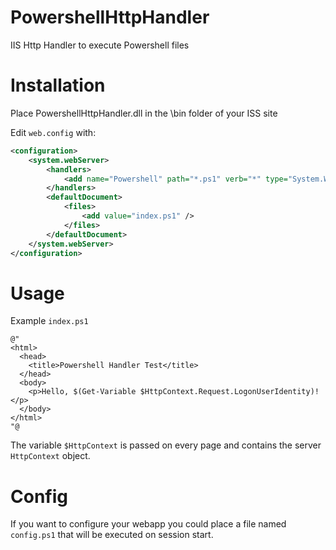 # PowershellHttpHandler
IIS Http Handler to execute Powershell files

# Installation
Place PowershellHttpHandler.dll in the \bin folder of your ISS site

Edit `web.config` with:
```xml
<configuration>
    <system.webServer>
        <handlers>
            <add name="Powershell" path="*.ps1" verb="*" type="System.Web.Handlers.PowershellHandler" preCondition="integratedMode" />
        </handlers>
        <defaultDocument>
            <files>
                <add value="index.ps1" />
            </files>
        </defaultDocument>
    </system.webServer>
</configuration>
```

# Usage
Example `index.ps1`
```posh
@"
<html>
  <head>
    <title>Powershell Handler Test</title>
  </head>
  <body>
    <p>Hello, $(Get-Variable $HttpContext.Request.LogonUserIdentity)!</p>
  </body>
</html>
"@
```

The variable `$HttpContext` is passed on every page and contains the server `HttpContext` object.

# Config
If you want to configure your webapp you could place a file named `config.ps1` that will be executed on session start.
